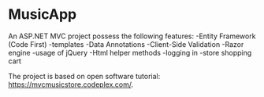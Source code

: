 # MusicApp

An ASP.NET MVC project possess the following features:
-Entity Framework (Code First)
-templates
-Data Annotations
-Client-Side Validation
-Razor engine
-usage of jQuery
-Html helper methods
-logging in
-store shopping cart


The project is based on open software tutorial: https://mvcmusicstore.codeplex.com/.
